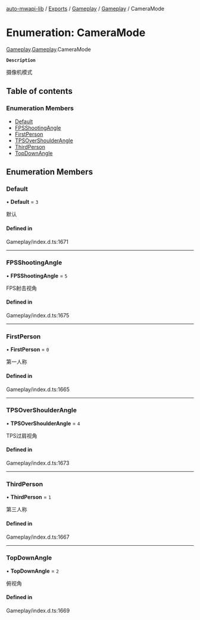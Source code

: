 [auto-mwapi-lib](../README.md) / [Exports](../modules.md) / [Gameplay](../modules/Gameplay.md) / [Gameplay](../modules/Gameplay.Gameplay.md) / CameraMode

# Enumeration: CameraMode

[Gameplay](../modules/Gameplay.md).[Gameplay](../modules/Gameplay.Gameplay.md).CameraMode

**`Description`**

摄像机模式

## Table of contents

### Enumeration Members

- [Default](Gameplay.Gameplay.CameraMode.md#default)
- [FPSShootingAngle](Gameplay.Gameplay.CameraMode.md#fpsshootingangle)
- [FirstPerson](Gameplay.Gameplay.CameraMode.md#firstperson)
- [TPSOverShoulderAngle](Gameplay.Gameplay.CameraMode.md#tpsovershoulderangle)
- [ThirdPerson](Gameplay.Gameplay.CameraMode.md#thirdperson)
- [TopDownAngle](Gameplay.Gameplay.CameraMode.md#topdownangle)

## Enumeration Members

### Default

• **Default** = ``3``

默认

#### Defined in

Gameplay/index.d.ts:1671

___

### FPSShootingAngle

• **FPSShootingAngle** = ``5``

FPS射击视角

#### Defined in

Gameplay/index.d.ts:1675

___

### FirstPerson

• **FirstPerson** = ``0``

第一人称

#### Defined in

Gameplay/index.d.ts:1665

___

### TPSOverShoulderAngle

• **TPSOverShoulderAngle** = ``4``

TPS过肩视角

#### Defined in

Gameplay/index.d.ts:1673

___

### ThirdPerson

• **ThirdPerson** = ``1``

第三人称

#### Defined in

Gameplay/index.d.ts:1667

___

### TopDownAngle

• **TopDownAngle** = ``2``

俯视角

#### Defined in

Gameplay/index.d.ts:1669
